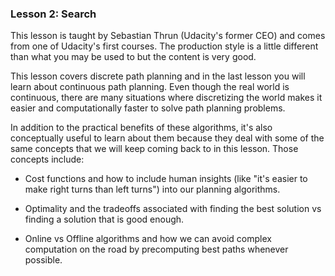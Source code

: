 ### Lesson 2: Search
This lesson is taught by Sebastian Thrun (Udacity's former CEO) and comes from one of Udacity's first courses. 
The production style is a little different than what you may be used to but the content is very good.

This lesson covers discrete path planning and in the last lesson you will learn about continuous path 
planning. Even though the real world is continuous, there are many situations where discretizing the world 
makes it easier and computationally faster to solve path planning problems.

In addition to the practical benefits of these algorithms, it's also conceptually useful to learn about them 
because they deal with some of the same concepts that we will keep coming back to in this lesson. Those 
concepts include:

* Cost functions and how to include human insights (like "it's easier to make right turns than left turns") 
  into our planning algorithms.

* Optimality and the tradeoffs associated with finding the best solution vs finding a solution that is good 
  enough.

* Online vs Offline algorithms and how we can avoid complex computation on the road by precomputing best paths 
  whenever possible.